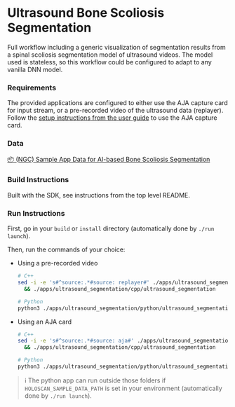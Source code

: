 # Ultrasound Bone Scoliosis Segmentation

Full workflow including a generic visualization of segmentation results from a spinal scoliosis segmentation model of ultrasound videos. The model used is stateless, so this workflow could be configured to adapt to any vanilla DNN model. 

### Requirements

The provided applications are configured to either use the AJA capture card for input stream, or a pre-recorded video of the ultrasound data (replayer). Follow the [setup instructions from the user guide](https://docs.nvidia.com/clara-holoscan/sdk-user-guide/aja_setup.html) to use the AJA capture card.

### Data

[📦️ (NGC) Sample App Data for AI-based Bone Scoliosis Segmentation](https://catalog.ngc.nvidia.com/orgs/nvidia/teams/clara-holoscan/resources/holoscan_ultrasound_sample_data)

### Build Instructions

Built with the SDK, see instructions from the top level README.

### Run Instructions

First, go in your `build` or `install` directory (automatically done by `./run launch`).

Then, run the commands of your choice:

* Using a pre-recorded video
    ```bash
    # C++
    sed -i -e 's#^source:.*#source: replayer#' ./apps/ultrasound_segmentation/cpp/app_config.yaml \
      && ./apps/ultrasound_segmentation/cpp/ultrasound_segmentation

    # Python
    python3 ./apps/ultrasound_segmentation/python/ultrasound_segmentation.py --source=replayer
    ```

* Using an AJA card
    ```bash
    # C++
    sed -i -e 's#^source:.*#source: aja#' ./apps/ultrasound_segmentation/cpp/app_config.yaml \
      && ./apps/ultrasound_segmentation/cpp/ultrasound_segmentation

    # Python
    python3 ./apps/ultrasound_segmentation/python/ultrasound_segmentation.py --source=aja
    ```

> ℹ️ The python app can run outside those folders if `HOLOSCAN_SAMPLE_DATA_PATH` is set in your environment (automatically done by `./run launch`).